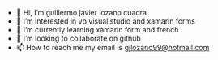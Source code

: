 - 👋 Hi, I’m guillermo javier lozano cuadra
- 👀 I’m interested in vb visual studio and xamarin forms
- 🌱 I’m currently learning xamarin form and french
- 💞️ I’m looking to collaborate on github
- 📫 How to reach me my email is gjlozano99@hotmail.com

<!---
gjlozano/gjlozano is a ✨ special ✨ repository because its `README.md` (this file) appears on your GitHub profile.
You can click the Preview link to take a look at your changes.
--->
